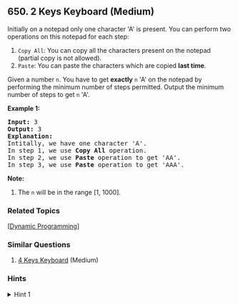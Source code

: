 <!--|This file generated by command(leetcode description); DO NOT EDIT.    |-->
<!--+----------------------------------------------------------------------+-->
<!--|@author    Openset <openset.wang@gmail.com>                           |-->
<!--|@link      https://github.com/openset                                 |-->
<!--|@home      https://github.com/openset/leetcode                        |-->
<!--+----------------------------------------------------------------------+-->

## 650. 2 Keys Keyboard (Medium)

<p>
Initially on a notepad only one character 'A' is present. You can perform two operations on this notepad for each step: 
<ol>
<li><code>Copy All</code>: You can copy all the characters present on the notepad (partial copy is not allowed).</li>
<li><code>Paste</code>: You can paste the characters which are copied <b>last time</b>.</li>
</ol>
</p>

<p>
Given a number <code>n</code>. You have to get <b>exactly</b> <code>n</code> 'A' on the notepad by performing the minimum number of steps permitted. Output the minimum number of steps to get <code>n</code> 'A'. 
</p>

<p><b>Example 1:</b><br />
<pre>
<b>Input:</b> 3
<b>Output:</b> 3
<b>Explanation:</b>
Intitally, we have one character 'A'.
In step 1, we use <b>Copy All</b> operation.
In step 2, we use <b>Paste</b> operation to get 'AA'.
In step 3, we use <b>Paste</b> operation to get 'AAA'.
</pre>
</p>


<p><b>Note:</b><br>
<ol>
<li>The <code>n</code> will be in the range [1, 1000].</li>
</ol>
</p>

### Related Topics
  [[Dynamic Programming](https://github.com/openset/leetcode/tree/master/tag/dynamic-programming/README.md)]

### Similar Questions
  1. [4 Keys Keyboard](https://github.com/openset/leetcode/tree/master/problems/4-keys-keyboard) (Medium)

### Hints
<details>
<summary>Hint 1</summary>
How many characters may be there in the clipboard at the last step if n = 3? n = 7? n = 10? n = 24?
</details>
